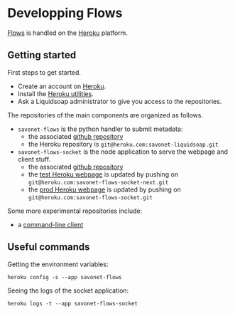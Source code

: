 Developping Flows
=================
[Flows](flows.html) is handled on the [Heroku](https://www.heroku.com/) platform.

Getting started
---------------
First steps to get started.

* Create an account on [Heroku](https://www.heroku.com/).
* Install the [Heroku utilities](https://toolbelt.heroku.com/).
* Ask a Liquidsoap administrator to give you access to the repositories.

The repositories of the main components are organized as follows.

* `savonet-flows` is the python handler to submit metadata:
  * the associated [github repository](https://github.com/savonet/flows-submit)
  * the Heroku repository is `git@heroku.com:savonet-liquidsoap.git`
* `savonet-flows-socket` is the node application to serve the webpage and client stuff.
  * the associated [github repository](https://github.com/savonet/flows-push)
  * the [test Heroku webpage](http://savonet-flows-socket.herokuapp.com/) is updated by pushing on `git@heroku.com:savonet-flows-socket-next.git`
  * the [prod Heroku webpage](http://savonet-flows-socket.herokuapp.com/) is updated by pushing on `git@heroku.com:savonet-flows-socket.git`

Some more experimental repositories include:

* a [command-line client](https://github.com/savonet/flows-client)

Useful commands
---------------
Getting the environment variables:

```
heroku config -s --app savonet-flows
```

Seeing the logs of the socket application:

```
heroku logs -t --app savonet-flows-socket
```
